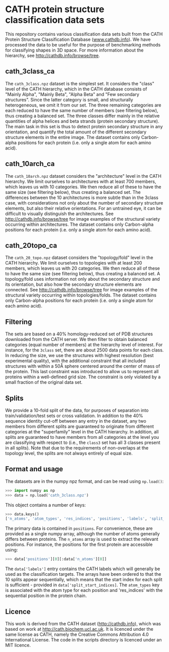 # CATH protein structure classification data sets 

This repository contains various classification data sets built from the CATH Protein Structure Classification Database (www.cathdb.info). We have processed the data to be useful for the purpose of benchmarking methods for classifying shapes in 3D space. For more information about the hierarchy, see http://cathdb.info/browse/tree.

## cath_3class_ca
The `cath_3class.npz` dataset is the simplest set. It considers the "class" level of the CATH hierarchy, which in the CATH database consists of "Mainly Alpha", "Mainly Beta", "Alpha Beta" and "Few secondary structures". Since the latter category is small, and structurally heterogeneous, we omit it from our set. The three remaining categories are each reduced to have the same number of members (see filtering below), thus creating a balanced set. The three classes differ mainly in the relative quantities of alpha helices and beta strands (protein secondary structure). The main task in this set is thus to detect protein secondary structure in any orientation, and quantify the total amount of the different secondary structure elements in the entire image. The dataset contains only Carbon-alpha positions for each protein (i.e. only a single atom for each amino acid).

## cath_10arch_ca
The `cath_10arch.npz` dataset considers the "architecture" level in the CATH hierarchy. We limit ourselves to architectures with at least 700 members, which leaves us with 10 categories. We then reduce all of these to have the same size (see filtering below), thus creating a balanced set. The differences between the 10 architectures is more subtle than in the 3class case, with considerations not only about the number of secondary structure elements, but also their relative orientations. For an untrained eye, it can be difficult to visually distinguish the architectures. See http://cathdb.info/browse/tree for image examples of the structural variety occurring within architectures. The dataset contains only Carbon-alpha positions for each protein (i.e. only a single atom for each amino acid).

## cath_20topo_ca
The `cath_20_topo.npz` dataset considers the "topology/fold" level in the CATH hierarchy. We limit ourselves to topologies with at least 200 members, which leaves us with 20 categories. We then reduce all of these to have the same size (see filtering below), thus creating a balanced set. A topology/fold uses information not only about the secondary structure and its orientation, but also how the secondary structure elements are connected. See http://cathdb.info/browse/tree for image examples of the structural variety occurring within topologies/folds. The dataset contains only Carbon-alpha positions for each protein (i.e. only a single atom for each amino acid).


## Filtering
The sets are based on a 40% homology-reduced set of PDB structures downloaded from the CATH server. We then filter to obtain balanced categories (equal number of members) at the hierarchy level of interest. For instance, for the `3class` set, there are about 2500 data points for each class. In reducing the size, we use the structures with highest resolution (best experimental quality), with the additional constraint that all included structures with within a 50Å sphere centered around the center of mass of the protein. This last constraint was introduced to allow us to represent all proteins within a well-defined grid size. The constraint is only violated by a small fraction of the original data set. 

## Splits
We provide a 10-fold split of the data, for purposes of separation into train/validation/test sets or cross validation. In addition to the 40% sequence identity cut-off between any entry in the dataset, any two members from different splits are guaranteed to originate from different categories at the "superfamily" level in the CATH hierarchy. In addition, all splits are guaranteed to have members from all categories at the level you are classifying with respect to (i.e., the `class3` set has all 3 classes present in all splits). Note that due to the requirements of non-overlaps at the topology level, the splits are not always entirely of equal size.


## Format and usage
The datasets are in the numpy npz format, and can be read using `np.load()`:

```python
>>> import numpy as np
>>> data = np.load('cath_3class.npz')
```
This object contains a number of keys:
```python
>>> data.keys()
['n_atoms', 'atom_types', 'res_indices', 'positions', 'labels', 'split_start_indices']
```
The primary data is contained in `positions`. For convenience, these are provided as a single numpy array, although the number of atoms generally differs between proteins. The `n_atoms` array is used to extract the relevant positions. For instance, the positions for the first protein are accessible using:
```python
>>> data['positions'][0][:data['n_atoms'][0]]
```
The `data['labels']` entry contains the CATH labels which will generally be used as the classification targets. The arrays have been ordered to that the 10 splits appear sequentially, which means that the start index for each split is sufficient - provided in `data['split_start_indices]`. The `atom_types` key is associated with the atom type for each position and 'res_indices' with the sequential position in the protein chain.

## Licence
This work is derived from the CATH dataset (http://cathdb.info), which was based on work at http://cath.biochem.ucl.ac.uk. It is licenced under the same license as CATH, namely the Creative Commons Attribution 4.0 International License. The code in the scripts directory is licenced under an MIT licence.